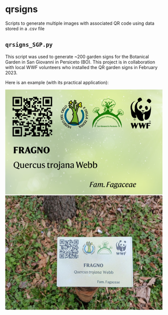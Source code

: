 # qrsigns
Scripts to generate multiple images with associated QR code using data stored in a .csv file

## `qrsigns_SGP.py`
This script was used to generate ~200 garden signs for the Botanical Garden in San Giovanni in Persiceto (BO). This project is in collaboration with local WWF volunteers who installed the QR garden signs in February 2023.

Here is an example (with its practical application):

<img src="images/example_SGP.png" width=500></img>
<img src="images/example_SGP_photo.jpg" width=500></img>